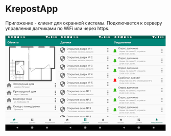 # KrepostApp
Приложение - клиент для охранной системы. Подключается к серверу управления датчиками по WiFi или через https.  

![](docs/screen.png) 
